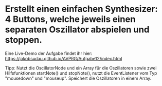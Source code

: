# Erstellt einen einfachen Synthesizer: 4 Buttons, welche jeweils einen separaten Oszillator abspielen und stoppen.

Eine Live-Demo der Aufgabe findet ihr hier: https://jakobsudau.github.io/AVPRG/Aufgabe12/index.html

Tipp: Nutzt die OscillatorNode und ein Array für die Oszillatoren sowie zwei Hilfsfunktionen startNote() und stopNote(), nutzt die EventListener vom Typ "mousedown" und "mouseup". Speichert die Oszillatoren in einem Array.